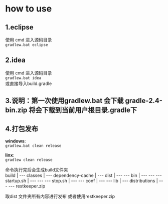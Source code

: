 # how to use

## 1.eclipse
   使用 cmd 进入源码目录   
  ```gradlew.bat eclipse```
  
## 2.idea
   使用 cmd 进入源码目录   
   ```gradlew.bat idea```   
   或直接导入build.gradle
   
## 3.说明：第一次使用gradlew.bat 会下载 gradle-2.4-bin.zip 将会下载到当前用户根目录.gradle下


## 4.打包发布

   **windows**:   
   ```gradlew.bat clean release```
   
   **linx**:   
   ```gradlew clean release```
   
   命令执行完后会生成build文件夹   
   build
   |     --- classes
   |     --- dependency-cache
   |     --- dist
   |     --- --- bin
   |     --- --- --- startup.sh
   |     --- --- --- stop.sh
   |     --- --- conf
   |     --- --- lib
   |     --- distributions
   |     --- --- restkeeper.zip
   
  
   取dist 文件夹所有内容进行发布 或者使用restkeeper.zip